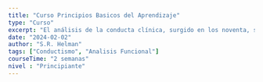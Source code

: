 ```yaml
---
title: "Curso Principios Basicos del Aprendizaje"
type: "Curso"
excerpt: "El análisis de la conducta clínica, surgido en los noventa, se enfoca en clientes verbalmente competentes, utilizando intervenciones basadas en el lenguaje. Difiere de la terapia cognitivo-conductual en enfoque filosófico y metodológico, siendo contextual y funcional."
date: "2024-02-02"
author: "S.R. Helman"
tags: ["Conductismo", "Analisis Funcional"]
courseTime: "2 semanas"
nivel : "Principiante"
---
```


